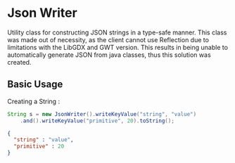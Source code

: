# Json Writer

Utility class for constructing JSON strings in a type-safe manner. This class was made out of necessity, as
the client cannot use Reflection due to limitations with the LibGDX and GWT version. This results in being unable to
automatically generate JSON from java classes, thus this solution was created.

## Basic Usage


Creating a String
:
```java
String s = new JsonWriter().writeKeyValue("string", "value")
    .and().writeKeyValue("primitive", 20).toString();
```
```json
{
  "string" : "value",
  "primitive" : 20 
}
```